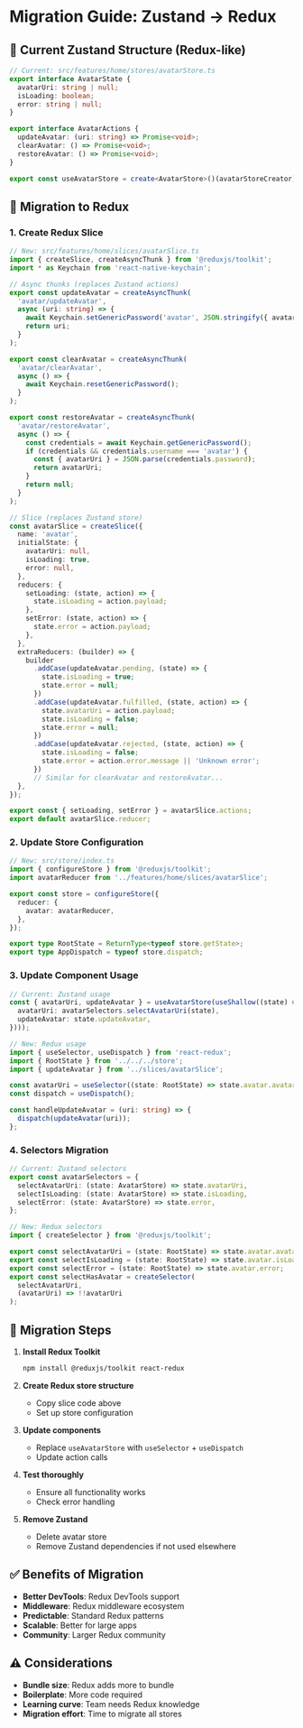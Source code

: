 # Migration Guide: Zustand → Redux

## 🎯 Current Zustand Structure (Redux-like)

```typescript
// Current: src/features/home/stores/avatarStore.ts
export interface AvatarState {
  avatarUri: string | null;
  isLoading: boolean;
  error: string | null;
}

export interface AvatarActions {
  updateAvatar: (uri: string) => Promise<void>;
  clearAvatar: () => Promise<void>;
  restoreAvatar: () => Promise<void>;
}

export const useAvatarStore = create<AvatarStore>()(avatarStoreCreator);
```

## 🔄 Migration to Redux

### 1. Create Redux Slice

```typescript
// New: src/features/home/slices/avatarSlice.ts
import { createSlice, createAsyncThunk } from '@reduxjs/toolkit';
import * as Keychain from 'react-native-keychain';

// Async thunks (replaces Zustand actions)
export const updateAvatar = createAsyncThunk(
  'avatar/updateAvatar',
  async (uri: string) => {
    await Keychain.setGenericPassword('avatar', JSON.stringify({ avatarUri: uri }));
    return uri;
  }
);

export const clearAvatar = createAsyncThunk(
  'avatar/clearAvatar',
  async () => {
    await Keychain.resetGenericPassword();
  }
);

export const restoreAvatar = createAsyncThunk(
  'avatar/restoreAvatar',
  async () => {
    const credentials = await Keychain.getGenericPassword();
    if (credentials && credentials.username === 'avatar') {
      const { avatarUri } = JSON.parse(credentials.password);
      return avatarUri;
    }
    return null;
  }
);

// Slice (replaces Zustand store)
const avatarSlice = createSlice({
  name: 'avatar',
  initialState: {
    avatarUri: null,
    isLoading: true,
    error: null,
  },
  reducers: {
    setLoading: (state, action) => {
      state.isLoading = action.payload;
    },
    setError: (state, action) => {
      state.error = action.payload;
    },
  },
  extraReducers: (builder) => {
    builder
      .addCase(updateAvatar.pending, (state) => {
        state.isLoading = true;
        state.error = null;
      })
      .addCase(updateAvatar.fulfilled, (state, action) => {
        state.avatarUri = action.payload;
        state.isLoading = false;
        state.error = null;
      })
      .addCase(updateAvatar.rejected, (state, action) => {
        state.isLoading = false;
        state.error = action.error.message || 'Unknown error';
      })
      // Similar for clearAvatar and restoreAvatar...
  },
});

export const { setLoading, setError } = avatarSlice.actions;
export default avatarSlice.reducer;
```

### 2. Update Store Configuration

```typescript
// New: src/store/index.ts
import { configureStore } from '@reduxjs/toolkit';
import avatarReducer from '../features/home/slices/avatarSlice';

export const store = configureStore({
  reducer: {
    avatar: avatarReducer,
  },
});

export type RootState = ReturnType<typeof store.getState>;
export type AppDispatch = typeof store.dispatch;
```

### 3. Update Component Usage

```typescript
// Current: Zustand usage
const { avatarUri, updateAvatar } = useAvatarStore(useShallow((state) => ({
  avatarUri: avatarSelectors.selectAvatarUri(state),
  updateAvatar: state.updateAvatar,
})));

// New: Redux usage
import { useSelector, useDispatch } from 'react-redux';
import { RootState } from '../../../store';
import { updateAvatar } from '../slices/avatarSlice';

const avatarUri = useSelector((state: RootState) => state.avatar.avatarUri);
const dispatch = useDispatch();

const handleUpdateAvatar = (uri: string) => {
  dispatch(updateAvatar(uri));
};
```

### 4. Selectors Migration

```typescript
// Current: Zustand selectors
export const avatarSelectors = {
  selectAvatarUri: (state: AvatarStore) => state.avatarUri,
  selectIsLoading: (state: AvatarStore) => state.isLoading,
  selectError: (state: AvatarStore) => state.error,
};

// New: Redux selectors
import { createSelector } from '@reduxjs/toolkit';

export const selectAvatarUri = (state: RootState) => state.avatar.avatarUri;
export const selectIsLoading = (state: RootState) => state.avatar.isLoading;
export const selectError = (state: RootState) => state.avatar.error;
export const selectHasAvatar = createSelector(
  selectAvatarUri,
  (avatarUri) => !!avatarUri
);
```

## 🚀 Migration Steps

1. **Install Redux Toolkit**
   ```bash
   npm install @reduxjs/toolkit react-redux
   ```

2. **Create Redux store structure**
   - Copy slice code above
   - Set up store configuration

3. **Update components**
   - Replace `useAvatarStore` with `useSelector` + `useDispatch`
   - Update action calls

4. **Test thoroughly**
   - Ensure all functionality works
   - Check error handling

5. **Remove Zustand**
   - Delete avatar store
   - Remove Zustand dependencies if not used elsewhere

## ✅ Benefits of Migration

- **Better DevTools**: Redux DevTools support
- **Middleware**: Redux middleware ecosystem
- **Predictable**: Standard Redux patterns
- **Scalable**: Better for large apps
- **Community**: Larger Redux community

## ⚠️ Considerations

- **Bundle size**: Redux adds more to bundle
- **Boilerplate**: More code required
- **Learning curve**: Team needs Redux knowledge
- **Migration effort**: Time to migrate all stores 